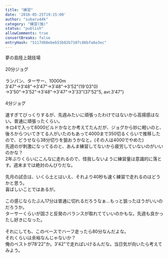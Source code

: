 ```yaml
---
title: "練習"
date: '2016-05-25T19:15:00'
author: "subaru44k"
category: "練習(強)"
status: "publish"
allowComments: true
convertBreaks: false
entryHash: "5117d88ebeb53b82b7107c86bfa6e3ec"
---
```

夢の島陸上競技場<br>
<br>
20分ジョグ<br>
<br>
ランパン、ターサー、10000m<br>
3'47"→3'48"→3'47"→3'48"→3'52"(19'03"0)<br>
→3'50"→3'52"→3'48"→3'47"→3'33"(37'52"5, avr.3'47")<br>
<br>
4分ジョグ<br>
<br>
速すぎてびっくりするが、先週みたいに頑張ったわけではないから高揚感はない。普通に頑張ったくらい。<br>
キロ4で入って8000ビルドかなとか考えてたんだが、ジョグから妙に軽いのと、後ろからついてきてる人がいたのもあって4000まで350切るくらいで推移したので、どうせなら38分切りを狙おうかなと。(その人は4000でやめた)<br>
先週のが刺激になってるのと、あんま練習してないから疲労していないのがいいのかな？<br>
2年ぶりくらいにこんなに走れるので、怪我しないように練習量は意識的に落とす。週末までは絶対のんびりだな。<br>
<br>
先月の試合は、いくら土とはいえ、それより40秒も速く練習で走れるのはどうかと思う。<br>
喜ばしいことではあるが。<br>
<br>
この感じならたぶん17分は普通に切れるだろうなぁ…もっと狙ったほうがいいのだろうか。<br>
ターサーくらいが固さと反発のバランスが取れてていいのかもな。先週も良かったし好きになった。<br>
<br>
それにしても、このペースでハーフ走ったら80分なんだよな。<br>
それくらいは余裕なんじゃないか？<br>
俺のベストが78'22"か。3'42"で走ればいけるんだな。当日気が向いたら考えてみよう。
